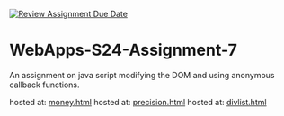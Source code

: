 [![Review Assignment Due Date](https://classroom.github.com/assets/deadline-readme-button-24ddc0f5d75046c5622901739e7c5dd533143b0c8e959d652212380cedb1ea36.svg)](https://classroom.github.com/a/cdqffI9o)
# WebApps-S24-Assignment-7
An assignment on java script modifying the DOM and using anonymous callback functions.

hosted at: [money.html](https://44-563-web-apps-s24.github.io/44563-webapps-s24-assignment7-cdurbin909/money.html)
hosted at: [precision.html](https://44-563-web-apps-s24.github.io/44563-webapps-s24-assignment7-cdurbin909/precision.html)
hosted at: [divlist.html](https://44-563-web-apps-s24.github.io/44563-webapps-s24-assignment7-cdurbin909/divlist.html)
